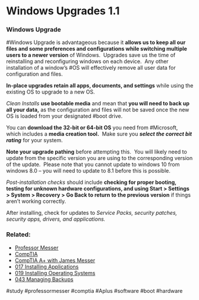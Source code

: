 # Windows Upgrades 1.1

### Windows Upgrade

#Windows Upgrade is advantageous because it **allows us to keep all our files and some preferences and configurations while switching multiple users to a newer version** of Windows.  Upgrades save us the time of reinstalling and reconfiguring windows on each device.  Any other installation of a window’s #OS will effectively remove all user data for configuration and files.

**In-place upgrades retain all apps, documents, and settings** while using the existing OS to upgrade to a new OS. 

*Clean Installs* **use bootable media** and mean that **you will need to back up all your data,** as the configuration and files will not be saved once the new OS is loaded from your designated #boot drive.

You can **download the 32-bit or 64-bit OS** you need from #Microsoft, which includes a **media creation tool.**  Make sure you ***select the correct bit rating*** for your system.

**Note your upgrade pathing** before attempting this.  You will likely need to update from the specific version you are using to the corresponding version of the update.  Please note that you cannot update to windows 10 from windows 8.0 – you will need to update to 8.1 before this is possible.

*Post-installation checks* should include **checking for proper booting, testing for unknown hardware configurations, and using Start > Settings > System > Recovery > Go Back to return to the previous version** if things aren’t working correctly.

After installing, check for updates to *Service Packs, security patches, security apps, drivers, and applications.*

### Related:
- [Professor Messer](https://www.professormesser.com/free-a-plus-training/220-1102/220-1102-video/windows-upgrades-220-1102/ "Professor Messer A+ Guide")
- [CompTIA](https://www.comptia.org/ "CompTIA Homepage")
- [CompTIA A+ with James Messer](CompTIA%20A+%20with%20James%20Messer.md)
- [017 Installing Applications](017%20Installing%20Applications.md)
- [019 Installing Operating Systems](019%20Installing%20Operating%20Systems.md)
- [043 Managing Backups](043%20Managing%20Backups.md)

#study #professormesser #comptia #Aplus #software #boot #hardware 
